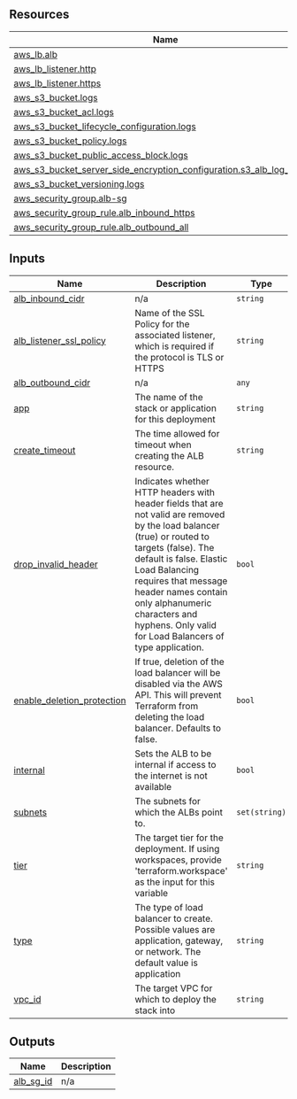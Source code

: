 <!-- BEGIN_TF_DOCS -->
## Resources

| Name | Type |
|------|------|
| [aws_lb.alb](https://registry.terraform.io/providers/hashicorp/aws/latest/docs/resources/lb) | resource |
| [aws_lb_listener.http](https://registry.terraform.io/providers/hashicorp/aws/latest/docs/resources/lb_listener) | resource |
| [aws_lb_listener.https](https://registry.terraform.io/providers/hashicorp/aws/latest/docs/resources/lb_listener) | resource |
| [aws_s3_bucket.logs](https://registry.terraform.io/providers/hashicorp/aws/latest/docs/resources/s3_bucket) | resource |
| [aws_s3_bucket_acl.logs](https://registry.terraform.io/providers/hashicorp/aws/latest/docs/resources/s3_bucket_acl) | resource |
| [aws_s3_bucket_lifecycle_configuration.logs](https://registry.terraform.io/providers/hashicorp/aws/latest/docs/resources/s3_bucket_lifecycle_configuration) | resource |
| [aws_s3_bucket_policy.logs](https://registry.terraform.io/providers/hashicorp/aws/latest/docs/resources/s3_bucket_policy) | resource |
| [aws_s3_bucket_public_access_block.logs](https://registry.terraform.io/providers/hashicorp/aws/latest/docs/resources/s3_bucket_public_access_block) | resource |
| [aws_s3_bucket_server_side_encryption_configuration.s3_alb_log_bucket](https://registry.terraform.io/providers/hashicorp/aws/latest/docs/resources/s3_bucket_server_side_encryption_configuration) | resource |
| [aws_s3_bucket_versioning.logs](https://registry.terraform.io/providers/hashicorp/aws/latest/docs/resources/s3_bucket_versioning) | resource |
| [aws_security_group.alb-sg](https://registry.terraform.io/providers/hashicorp/aws/latest/docs/resources/security_group) | resource |
| [aws_security_group_rule.alb_inbound_https](https://registry.terraform.io/providers/hashicorp/aws/latest/docs/resources/security_group_rule) | resource |
| [aws_security_group_rule.alb_outbound_all](https://registry.terraform.io/providers/hashicorp/aws/latest/docs/resources/security_group_rule) | resource |

## Inputs

| Name | Description | Type | Default | Required |
|------|-------------|------|---------|:--------:|
| <a name="input_alb_inbound_cidr"></a> [alb\_inbound\_cidr](#input\_alb\_inbound\_cidr) | n/a | `string` | n/a | yes |
| <a name="input_alb_listener_ssl_policy"></a> [alb\_listener\_ssl\_policy](#input\_alb\_listener\_ssl\_policy) | Name of the SSL Policy for the associated listener, which is required if the protocol is TLS or HTTPS | `string` | `"ELBSecurityPolicy-2016-08"` | no |
| <a name="input_alb_outbound_cidr"></a> [alb\_outbound\_cidr](#input\_alb\_outbound\_cidr) | n/a | `any` | n/a | yes |
| <a name="input_app"></a> [app](#input\_app) | The name of the stack or application for this deployment | `string` | n/a | yes |
| <a name="input_create_timeout"></a> [create\_timeout](#input\_create\_timeout) | The time allowed for timeout when creating the ALB resource. | `string` | `"10 minutes"` | no |
| <a name="input_drop_invalid_header"></a> [drop\_invalid\_header](#input\_drop\_invalid\_header) | Indicates whether HTTP headers with header fields that are not valid are removed by the load balancer (true) or routed to targets (false). The default is false. Elastic Load Balancing requires that message header names contain only alphanumeric characters and hyphens. Only valid for Load Balancers of type application. | `bool` | `true` | no |
| <a name="input_enable_deletion_protection"></a> [enable\_deletion\_protection](#input\_enable\_deletion\_protection) | If true, deletion of the load balancer will be disabled via the AWS API. This will prevent Terraform from deleting the load balancer. Defaults to false. | `bool` | `true` | no |
| <a name="input_internal"></a> [internal](#input\_internal) | Sets the ALB to be internal if access to the internet is not available | `bool` | n/a | yes |
| <a name="input_subnets"></a> [subnets](#input\_subnets) | The subnets for which the ALBs point to. | `set(string)` | n/a | yes |
| <a name="input_tier"></a> [tier](#input\_tier) | The target tier for the deployment. If using workspaces, provide 'terraform.workspace' as the input for this variable | `string` | n/a | yes |
| <a name="input_type"></a> [type](#input\_type) | The type of load balancer to create. Possible values are application, gateway, or network. The default value is application | `string` | `"application"` | no |
| <a name="input_vpc_id"></a> [vpc\_id](#input\_vpc\_id) | The target VPC for which to deploy the stack into | `string` | n/a | yes |

## Outputs

| Name | Description |
|------|-------------|
| <a name="output_alb_sg_id"></a> [alb\_sg\_id](#output\_alb\_sg\_id) | n/a |
<!-- END_TF_DOCS -->